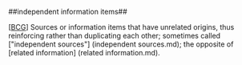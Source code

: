##independent information items##

\[[BCG](SOURCES.md#BCG)\]  Sources or information items that have unrelated origins, thus reinforcing rather than duplicating each other; sometimes called ["independent sources"] (independent sources.md); the opposite of [related information] (related information.md).
